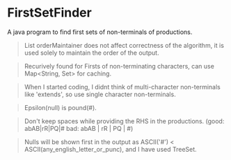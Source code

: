 # FirstSetFinder
A java program to find first sets of non-terminals of productions.

> List<String> orderMaintainer does not affect correctness of the algorithm, it is used solely to maintain the order of the output.

> Recurively found for Firsts of non-terminating characters, can use Map<String, Set<Character>> for caching.

> When I started coding, I didnt think of multi-character non-terminals like 'extends', so use single character non-terminals.

> Epsilon(null) is pound(#).

> Don't keep spaces while providing the RHS in the productions. 
(good: abAB|rR|PQ|#	bad: abAB | rR | PQ | #)

> Nulls will be shown first in the output as 
ASCII('#') < ASCII(any_english_letter_or_punc), and I have used TreeSet.
